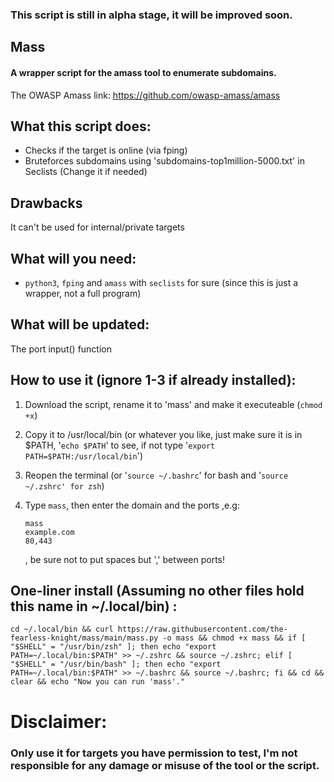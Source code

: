 <h3>This script is still in alpha stage, it will be improved soon.</h3>

## Mass
<h4>A wrapper script for the amass tool to enumerate subdomains.</h4>


The OWASP Amass link: <a href="https://github.com/owasp-amass/amass">https://github.com/owasp-amass/amass</a>

## What this script does:

* Checks if the target is online (via fping)
* Bruteforces subdomains using 'subdomains-top1million-5000.txt' in Seclists (Change it if needed)

## Drawbacks
It can't be used for internal/private targets

## What will you need:
* `python3`, `fping` and `amass` with `seclists` for sure (since this is just a wrapper, not a full program)

## What will be updated:
The port input() function



## How to use it (ignore 1-3 if already installed):
1. Download the script, rename it to 'mass' and make it executeable (`chmod +x`)
2. Copy it to /usr/local/bin (or whatever you like, just make sure it is in $PATH, '`echo $PATH`' to see, if not type '`export PATH=$PATH:/usr/local/bin`')
3. Reopen the terminal (or '`source ~/.bashrc`' for bash and '`source ~/.zshrc' for zsh`)
4. Type `mass`, then enter the domain and the ports ,e.g:

      ```
      mass
      example.com
      80,443
      ```
   , be sure not to put spaces but ',' between ports!


## One-liner install (Assuming no other files hold this name in ~/.local/bin) :
```
cd ~/.local/bin && curl https://raw.githubusercontent.com/the-fearless-knight/mass/main/mass.py -o mass && chmod +x mass && if [ "$SHELL" = "/usr/bin/zsh" ]; then echo "export PATH=~/.local/bin:$PATH" >> ~/.zshrc && source ~/.zshrc; elif [ "$SHELL" = "/usr/bin/bash" ]; then echo "export PATH=~/.local/bin:$PATH" >> ~/.bashrc && source ~/.bashrc; fi && cd && clear && echo "Now you can run 'mass'."
```


# Disclaimer:
### Only use it for targets you have permission to test, I'm not responsible for any damage or misuse of the tool or the script.
